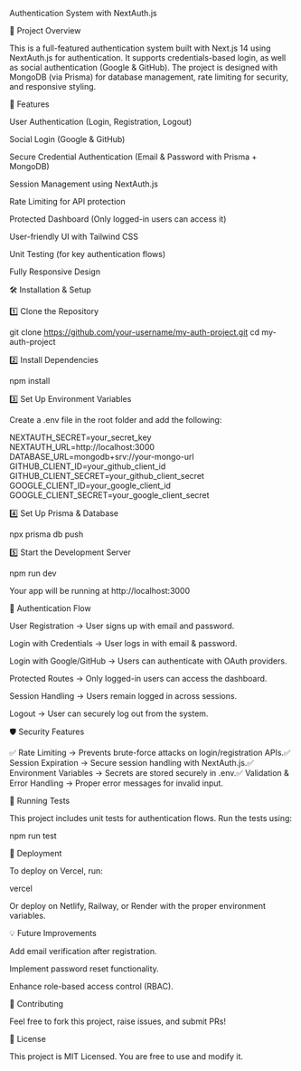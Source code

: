 Authentication System with NextAuth.js

📌 Project Overview

This is a full-featured authentication system built with Next.js 14 using NextAuth.js for authentication. It supports credentials-based login, as well as social authentication (Google & GitHub). The project is designed with MongoDB (via Prisma) for database management, rate limiting for security, and responsive styling.

🚀 Features

User Authentication (Login, Registration, Logout)

Social Login (Google & GitHub)

Secure Credential Authentication (Email & Password with Prisma + MongoDB)

Session Management using NextAuth.js

Rate Limiting for API protection

Protected Dashboard (Only logged-in users can access it)

User-friendly UI with Tailwind CSS

Unit Testing (for key authentication flows)

Fully Responsive Design

🛠️ Installation & Setup

1️⃣ Clone the Repository

git clone https://github.com/your-username/my-auth-project.git
cd my-auth-project

2️⃣ Install Dependencies

npm install

3️⃣ Set Up Environment Variables

Create a .env file in the root folder and add the following:

NEXTAUTH_SECRET=your_secret_key
NEXTAUTH_URL=http://localhost:3000
DATABASE_URL=mongodb+srv://your-mongo-url
GITHUB_CLIENT_ID=your_github_client_id
GITHUB_CLIENT_SECRET=your_github_client_secret
GOOGLE_CLIENT_ID=your_google_client_id
GOOGLE_CLIENT_SECRET=your_google_client_secret

4️⃣ Set Up Prisma & Database

npx prisma db push

5️⃣ Start the Development Server

npm run dev

Your app will be running at http://localhost:3000

🔑 Authentication Flow

User Registration → User signs up with email and password.

Login with Credentials → User logs in with email & password.

Login with Google/GitHub → Users can authenticate with OAuth providers.

Protected Routes → Only logged-in users can access the dashboard.

Session Handling → Users remain logged in across sessions.

Logout → User can securely log out from the system.

🛡️ Security Features

✅ Rate Limiting → Prevents brute-force attacks on login/registration APIs.✅ Session Expiration → Secure session handling with NextAuth.js.✅ Environment Variables → Secrets are stored securely in .env.✅ Validation & Error Handling → Proper error messages for invalid input.

🧪 Running Tests

This project includes unit tests for authentication flows. Run the tests using:

npm run test

🚀 Deployment

To deploy on Vercel, run:

vercel

Or deploy on Netlify, Railway, or Render with the proper environment variables.

💡 Future Improvements

Add email verification after registration.

Implement password reset functionality.

Enhance role-based access control (RBAC).

🙌 Contributing

Feel free to fork this project, raise issues, and submit PRs!

📜 License

This project is MIT Licensed. You are free to use and modify it.

